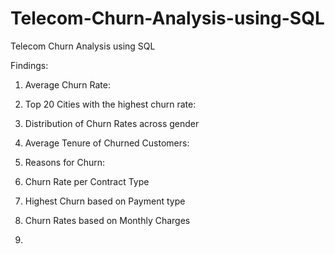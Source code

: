 # Telecom-Churn-Analysis-using-SQL
Telecom Churn Analysis using SQL

Findings:

1.	Average Churn Rate:

 
2.	Top 20 Cities with the highest churn rate: 

3.	Distribution of Churn Rates across gender

 



4.	Average Tenure of Churned Customers:
 
5.	Reasons for Churn:
 
6.	Churn Rate per Contract Type
 

7.	Highest Churn based on Payment type 
8.	Churn Rates based on Monthly Charges

 


9.	

